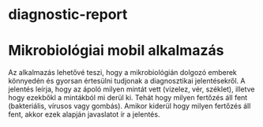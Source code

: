 # diagnostic-report
# Mikrobiológiai mobil alkalmazás

 Az alkalmazás lehetővé teszi, hogy a mikrobiológián dolgozó emberek könnyedén és gyorsan értesülni tudjonak a 
 diagnosztikai jelentésekről. A jelentés leírja, hogy az ápoló milyen mintát vett (vizelez, vér, széklet), illetve hogy ezekbőkl 
 a mintákból mi derül ki. Tehát hogy milyen fertőzés áll fent (bakteriális, vírusos vagy gombás).
 Amikor kiderül hogy milyen fertőzés áll fent, akkor ezek alapján javaslatot ír a jelentés. 
